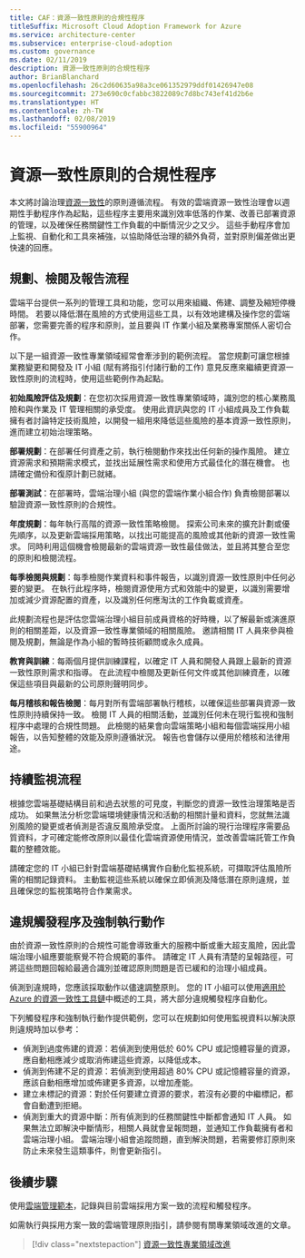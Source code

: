 ```yaml
---
title: CAF：資源一致性原則的合規性程序
titleSuffix: Microsoft Cloud Adoption Framework for Azure
ms.service: architecture-center
ms.subservice: enterprise-cloud-adoption
ms.custom: governance
ms.date: 02/11/2019
description: 資源一致性原則的合規性程序
author: BrianBlanchard
ms.openlocfilehash: 26c2d60635a98a3ce061352979ddf01426947e08
ms.sourcegitcommit: 273e690c0cfabbc3822089c7d8bc743ef41d2b6e
ms.translationtype: HT
ms.contentlocale: zh-TW
ms.lasthandoff: 02/08/2019
ms.locfileid: "55900964"
---
```

# <a name="resource-consistency-policy-compliance-processes"></a>資源一致性原則的合規性程序

本文將討論治理[資源一致性](./overview.md)的原則遵循流程。 有效的雲端資源一致性治理會以週期性手動程序作為起點，這些程序主要用來識別效率低落的作業、改善已部署資源的管理，以及確保任務關鍵性工作負載的中斷情況少之又少。 這些手動程序會加上監視、自動化和工具來補強，以協助降低治理的額外負荷，並對原則偏差做出更快速的回應。

## <a name="planning-review-and-reporting-processes"></a>規劃、檢閱及報告流程

雲端平台提供一系列的管理工具和功能，您可以用來組織、佈建、調整及縮短停機時間。 若要以降低潛在風險的方式使用這些工具，以有效地建構及操作您的雲端部署，您需要完善的程序和原則，並且要與 IT 作業小組及業務專案關係人密切合作。

以下是一組資源一致性專業領域經常會牽涉到的範例流程。 當您規劃可讓您根據業務變更和開發及 IT 小組 (賦有將指引付諸行動的工作) 意見反應來繼續更資源一致性原則的流程時，使用這些範例作為起點。

**初始風險評估及規劃**：在您初次採用資源一致性專業領域時，識別您的核心業務風險和與作業及 IT 管理相關的承受度。 使用此資訊與您的 IT 小組成員及工作負載擁有者討論特定技術風險，以開發一組用來降低這些風險的基本資源一致性原則，進而建立初始治理策略。

**部署規劃**：在部署任何資產之前，執行檢閱動作來找出任何新的操作風險。 建立資源需求和預期需求模式，並找出延展性需求和使用方式最佳化的潛在機會。 也請確定備份和復原計劃已就緒。

**部署測試**：在部署時，雲端治理小組 (與您的雲端作業小組合作) 負責檢閱部署以驗證資源一致性原則的合規性。

**年度規劃**：每年執行高階的資源一致性策略檢閱。 探索公司未來的擴充計劃或優先順序，以及更新雲端採用策略，以找出可能提高的風險或其他新的資源一致性需求。 同時利用這個機會檢閱最新的雲端資源一致性最佳做法，並且將其整合至您的原則和檢閱流程。

**每季檢閱與規劃**：每季檢閱作業資料和事件報告，以識別資源一致性原則中任何必要的變更。 在執行此程序時，檢閱資源使用方式和效能中的變更，以識別需要增加或減少資源配置的資產，以及識別任何應淘汰的工作負載或資產。

此規劃流程也是評估您雲端治理小組目前成員資格的好時機，以了解最新或演進原則的相關差距，以及資源一致性專業領域的相關風險。 邀請相關 IT 人員來參與檢閱及規劃，無論是作為小組的暫時技術顧問或永久成員。

**教育與訓練**：每兩個月提供訓練課程，以確定 IT 人員和開發人員跟上最新的資源一致性原則需求和指導。 在此流程中檢閱及更新任何文件或其他訓練資產，以確保這些項目與最新的公司原則聲明同步。

**每月稽核和報告檢閱**：每月對所有雲端部署執行稽核，以確保這些部署與資源一致性原則持續保持一致。 檢閱 IT 人員的相關活動，並識別任何未在現行監視和強制程序中處理的合規性問題。 此檢閱的結果會向雲端策略小組和每個雲端採用小組報告，以告知整體的效能及原則遵循狀況。 報告也會儲存以便用於稽核和法律用途。

## <a name="ongoing-monitoring-processes"></a>持續監視流程

根據您雲端基礎結構目前和過去狀態的可見度，判斷您的資源一致性治理策略是否成功。 如果無法分析您雲端環境健康情況和活動的相關計量和資料，您就無法識別風險的變更或者偵測是否違反風險承受度。 上面所討論的現行治理程序需要品質資料，才可確定能修改原則以最佳化雲端資源使用情況，並改善雲端託管工作負載的整體效能。

請確定您的 IT 小組已針對雲端基礎結構實作自動化監視系統，可擷取評估風險所需的相關記錄資料。 主動監視這些系統以確保立即偵測及降低潛在原則違規，並且確保您的監視策略符合作業需求。

## <a name="violation-triggers-and-enforcement-actions"></a>違規觸發程序及強制執行動作

由於資源一致性原則的合規性可能會導致重大的服務中斷或重大超支風險，因此雲端治理小組應要能察覺不符合規範的事件。 請確定 IT 人員有清楚的呈報路徑，可將這些問題回報給最適合識別並確認原則問題是否已緩和的治理小組成員。  

偵測到違規時，您應該採取動作以儘速調整原則。 您的 IT 小組可以使用[適用於 Azure 的資源一致性工具鏈](toolchain.md)中概述的工具，將大部分違規觸發程序自動化。

下列觸發程序和強制執行動作提供範例，您可以在規劃如何使用監視資料以解決原則違規時加以參考：

- 偵測到過度佈建的資源：若偵測到使用低於 60% CPU 或記憶體容量的資源，應自動相應減少或取消佈建這些資源，以降低成本。
- 偵測到佈建不足的資源：若偵測到使用超過 80% CPU 或記憶體容量的資源，應該自動相應增加或佈建更多資源，以增加產能。
- 建立未標記的資源：對於任何要建立資源的要求，若沒有必要的中繼標記，都會自動遭到拒絕。
- 偵測到重大的資源中斷：所有偵測到的任務關鍵性中斷都會通知 IT 人員。 如果無法立即解決中斷情形，相關人員就會呈報問題，並通知工作負載擁有者和雲端治理小組。 雲端治理小組會追蹤問題，直到解決問題，若需要修訂原則來防止未來發生這類事件，則會更新指引。

## <a name="next-steps"></a>後續步驟

使用[雲端管理範本](./template.md)，記錄與目前雲端採用方案一致的流程和觸發程序。

如需執行與採用方案一致的雲端管理原則指引，請參閱有關專業領域改進的文章。

> [!div class="nextstepaction"]
> [資源一致性專業領域改進](./discipline-improvement.md)
